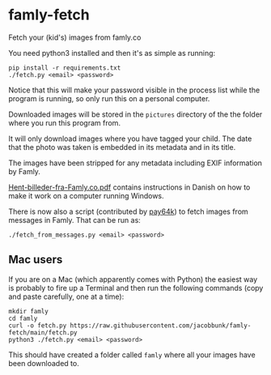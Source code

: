 # famly-fetch
Fetch your (kid's) images from famly.co

You need python3 installed and then it's as simple as running:


```
pip install -r requirements.txt
./fetch.py <email> <password>
```

Notice that this will make your password visible in the process list
while the program is running, so only run this on a personal computer.

Downloaded images will be stored in the ``pictures`` directory of the the folder where you run this program from.

It will only download images where you have tagged your child. The date that the photo was taken is embedded in its metadata and in its title.  

The images have been stripped for any metadata including EXIF
information by Famly.

[Hent-billeder-fra-Famly.co.pdf](Hent-billeder-fra-Famly.co.pdf)
contains instructions in Danish on how to make it work on a computer
running Windows.

There is now also a script (contributed by
[pay64k](https://github.com/pay64k)) to fetch images from messages in
Famly. That can be run as:

```
./fetch_from_messages.py <email> <password>
```

## Mac users

If you are on a Mac (which apparently comes with Python) the easiest
way is probably to fire up a Terminal and then run the following
commands (copy and paste carefully, one at a time):


```
mkdir famly
cd famly
curl -o fetch.py https://raw.githubusercontent.com/jacobbunk/famly-fetch/main/fetch.py
python3 ./fetch.py <email> <password>
```

This should have created a folder called ```famly``` where all your
images have been downloaded to.
